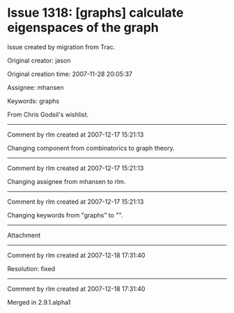 # Issue 1318: [graphs] calculate eigenspaces of the graph

Issue created by migration from Trac.

Original creator: jason

Original creation time: 2007-11-28 20:05:37

Assignee: mhansen

Keywords: graphs

From Chris Godsil's wishlist.


---

Comment by rlm created at 2007-12-17 15:21:13

Changing component from combinatorics to graph theory.


---

Comment by rlm created at 2007-12-17 15:21:13

Changing assignee from mhansen to rlm.


---

Comment by rlm created at 2007-12-17 15:21:13

Changing keywords from "graphs" to "".


---

Attachment


---

Comment by rlm created at 2007-12-18 17:31:40

Resolution: fixed


---

Comment by rlm created at 2007-12-18 17:31:40

Merged in 2.9.1.alpha1
